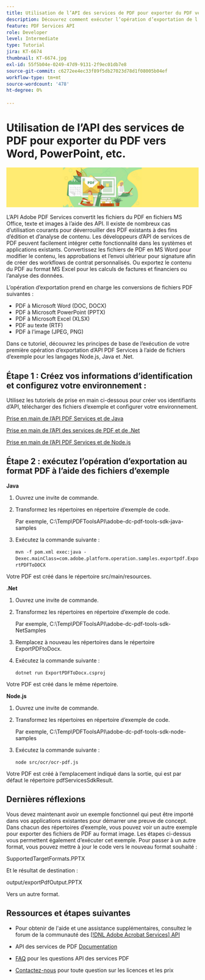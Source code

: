 ```yaml
---
title: Utilisation de l’API des services de PDF pour exporter du PDF vers Word, PowerPoint, etc.
description: Découvrez comment exécuter l’opération d’exportation de l’API PDF Services à l’aide de fichiers d’exemple pour les langages Node.js, Java et .Net
feature: PDF Services API
role: Developer
level: Intermediate
type: Tutorial
jira: KT-6674
thumbnail: KT-6674.jpg
exl-id: 55f5b04e-0249-47d9-9131-2f9ec01db7e8
source-git-commit: c6272ee4ec33f89f5db27023d78d1f08005b04ef
workflow-type: tm+mt
source-wordcount: '478'
ht-degree: 0%

---
```


# Utilisation de l’API des services de PDF pour exporter du PDF vers Word, PowerPoint, etc.

![Créer une image PDF principale](assets/ExportPDF_hero.jpg)

L’API Adobe PDF Services convertit les fichiers du PDF en fichiers MS Office, texte et images à l’aide des API. Il existe de nombreux cas d’utilisation courants pour déverrouiller des PDF existants à des fins d’édition et d’analyse de contenu. Les développeurs d’API de services de PDF peuvent facilement intégrer cette fonctionnalité dans les systèmes et applications existants. Convertissez les fichiers de PDF en MS Word pour modifier le contenu, les approbations et l’envoi ultérieur pour signature afin de créer des workflows de contrat personnalisés. Ou exportez le contenu du PDF au format MS Excel pour les calculs de factures et financiers ou l’analyse des données.

L’opération d’exportation prend en charge les conversions de fichiers PDF suivantes :

* PDF à Microsoft Word (DOC, DOCX)
* PDF à Microsoft PowerPoint (PPTX)
* PDF à Microsoft Excel (XLSX)
* PDF au texte (RTF)
* PDF à l’image (JPEG, PNG)

Dans ce tutoriel, découvrez les principes de base de l’exécution de votre première opération d’exportation d’API PDF Services à l’aide de fichiers d’exemple pour les langages Node.js, Java et .Net.

## Étape 1 : Créez vos informations d’identification et configurez votre environnement :

Utilisez les tutoriels de prise en main ci-dessous pour créer vos identifiants d’API, télécharger des fichiers d’exemple et configurer votre environnement.

[Prise en main de l’API PDF Services et de Java](gettingstartedjava.md)

[Prise en main de l’API des services de PDF et de .Net](gettingstartednet.md)

[Prise en main de l’API PDF Services et de Node.js](createpdffromhtml.md)

## Étape 2 : exécutez l’opération d’exportation au format PDF à l’aide des fichiers d’exemple

**Java**

1. Ouvrez une invite de commande.

1. Transformez les répertoires en répertoire d’exemple de code.

   Par exemple, C:\Temp\PDFToolsAPI\adobe-dc-pdf-tools-sdk-java-samples

1. Exécutez la commande suivante :

   `mvn -f pom.xml exec:java -Dexec.mainClass=com.adobe.platform.operation.samples.exportpdf.ExportPDFToDOCX`

Votre PDF est créé dans le répertoire src/main/resources.

**.Net**

1. Ouvrez une invite de commande.

1. Transformez les répertoires en répertoire d’exemple de code.

   Par exemple, C:\Temp\PDFToolsAPI\adobe-dc-pdf-tools-sdk-NetSamples

1. Remplacez à nouveau les répertoires dans le répertoire ExportPDFtoDocx.

1. Exécutez la commande suivante :

   `dotnet run ExportPDFToDocx.csproj`

Votre PDF est créé dans le même répertoire.

**Node.js**

1. Ouvrez une invite de commande.

1. Transformez les répertoires en répertoire d’exemple de code.

   Par exemple, C:\Temp\PDFToolsAPI\adobe-dc-pdf-tools-sdk-node-samples

1. Exécutez la commande suivante :

   `node src/ocr/ocr-pdf.js`

Votre PDF est créé à l’emplacement indiqué dans la sortie, qui est par défaut le répertoire pdfServicesSdkResult.

## Dernières réflexions

Vous devez maintenant avoir un exemple fonctionnel qui peut être importé dans vos applications existantes pour démarrer une preuve de concept. Dans chacun des répertoires d’exemple, vous pouvez voir un autre exemple pour exporter des fichiers de PDF au format image. Les étapes ci-dessus vous permettent également d’exécuter cet exemple. Pour passer à un autre format, vous pouvez mettre à jour le code vers le nouveau format souhaité :

SupportedTargetFormats.PPTX

Et le résultat de destination :

output/exportPdfOutput.PPTX

Vers un autre format.

## Ressources et étapes suivantes

* Pour obtenir de l&#39;aide et une assistance supplémentaires, consultez le forum de la communauté des [[!DNL Adobe Acrobat Services] API](https://community.adobe.com/t5/document-cloud-sdk/bd-p/Document-Cloud-SDK?page=1&amp;sort=latest_replies&amp;filter=all)

* API des services de PDF [Documentation](https://www.adobe.com/go/pdftoolsapi_doc)

* [FAQ](https://community.adobe.com/t5/contentarchivals/contentarchivedpage/message-uid/10726197) pour les questions API des services PDF

* [Contactez-nous](https://www.adobe.com/go/pdftoolsapi_requestform) pour toute question sur les licences et les prix
